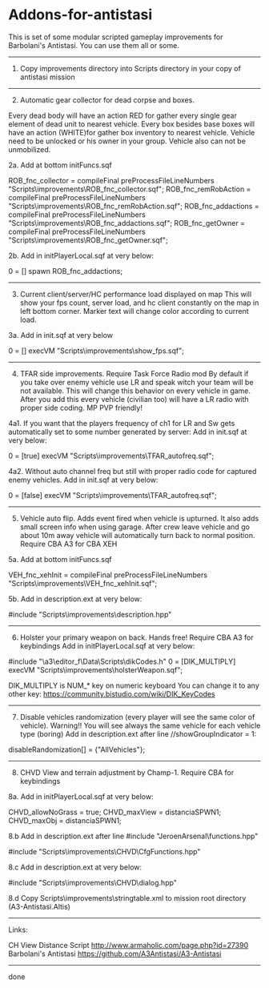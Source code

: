 # Addons-for-antistasi

This is set of some modular scripted gameplay improvements for Barbolani's Antistasi.
You can use them all or some.

***************************************************************************************

1.  Copy improvements directory into Scripts directory in your copy of antistasi mission

***************************************************************************************

2.  Automatic gear collector for dead corpse and boxes.

Every dead body will have an action RED for gather every single gear element of dead unit to nearest vehicle.
Every box besides base boxes will have an action (WHITE)for gather box inventory to nearest vehicle.
Vehicle need to be unlocked or his owner in your group. Vehicle also can not be unmobilized.

2a. Add at bottom initFuncs.sqf

ROB_fnc_collector = compileFinal preProcessFileLineNumbers "Scripts\improvements\ROB_fnc_collector.sqf";
ROB_fnc_remRobAction = compileFinal preProcessFileLineNumbers "Scripts\improvements\ROB_fnc_remRobAction.sqf";
ROB_fnc_addactions = compileFinal preProcessFileLineNumbers "Scripts\improvements\ROB_fnc_addactions.sqf";
ROB_fnc_getOwner = compileFinal preProcessFileLineNumbers "Scripts\improvements\ROB_fnc_getOwner.sqf";

 
2b. Add in initPlayerLocal.sqf at very below:

0 = [] spawn ROB_fnc_addactions;

***************************************************************************************

3. Current client/server/HC performance load displayed on map
This will show your fps count, server load, and hc client constantly on the map in left bottom corner.
Marker text will change color according to current load.

3a. Add in init.sqf at very below

0 = [] execVM "Scripts\improvements\show_fps.sqf";

***************************************************************************************

4. TFAR side improvements. Require Task Force Radio mod
By default if you take over enemy vehicle use LR and speak witch your team will be not available.
This will change this behavior on every vehicle in game.
After you add this every vehicle (civilian too) will have a LR radio with proper side coding. MP PVP friendly!


4a1. If you want that the players frequency of ch1 for LR and Sw gets automatically set to some number generated by server:
Add in init.sqf at very below:

0 = [true] execVM "Scripts\improvements\TFAR_autofreq.sqf";


4a2. Without auto channel freq but still with proper radio code for captured enemy vehicles.
Add in init.sqf at very below:

0 = [false] execVM "Scripts\improvements\TFAR_autofreq.sqf";

***************************************************************************************

5. Vehicle auto flip. Adds event fired when vehicle is upturned. It also adds small screen info when using garage.
After crew leave vehicle and go about 10m away vehicle will automatically turn back to normal position.
Require CBA A3 for CBA XEH

5a. Add at bottom initFuncs.sqf

VEH_fnc_xehInit = compileFinal preProcessFileLineNumbers "Scripts\improvements\VEH_fnc_xehInit.sqf";

5b. Add in description.ext at very below:

#include "Scripts\improvements\description.hpp"

***************************************************************************************
6. Holster your primary weapon on back. Hands free!
Require CBA A3 for keybindings
Add in initPlayerLocal.sqf at very below:

#include "\a3\editor_f\Data\Scripts\dikCodes.h"
0 = [DIK_MULTIPLY] execVM "Scripts\improvements\holsterWeapon.sqf";

DIK_MULTIPLY is NUM_* key on numeric keyboard
You can change it to any other key: https://community.bistudio.com/wiki/DIK_KeyCodes

***************************************************************************************

7. Disable vehicles randomization (every player will see the same color of vehicle).
Warning!! You will see always the same vehicle for each vehicle type (boring)
Add in description.ext after line //showGroupIndicator = 1:

disableRandomization[] = {"AllVehicles"};

***************************************************************************************

8. CHVD View and terrain adjustment by Champ-1.
Require CBA for keybindings

8a. Add in initPlayerLocal.sqf at very below:

CHVD_allowNoGrass = true;
CHVD_maxView = distanciaSPWN1;
CHVD_maxObj = distanciaSPWN1;

8.b Add in description.ext after line #include "JeroenArsenal\functions.hpp"

#include "Scripts\improvements\CHVD\CfgFunctions.hpp"

8.c Add in description.ext at very below:

#include "Scripts\improvements\CHVD\dialog.hpp"

8.d Copy Scripts\improvements\stringtable.xml to mission root directory (A3-Antistasi.Altis)

***************************************************************************************

Links:

CH View Distance Script http://www.armaholic.com/page.php?id=27390
Barbolani's Antistasi https://github.com/A3Antistasi/A3-Antistasi

***************************************************************************************
done